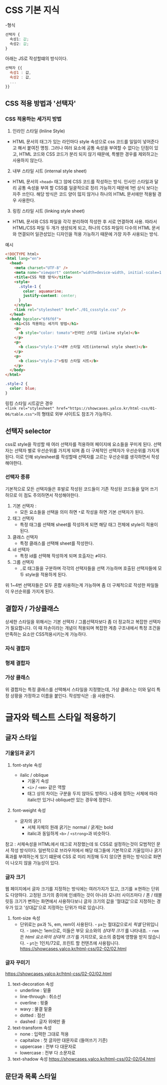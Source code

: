 # CSS 기본 지식

-형식

```css
선택자 {
  속성1: 값;
  속성2: 값;
}
```

아래는 JS로 작성할떄의 방식이다.

```jsx
선택자 {{
  속성1 : 값,
  속성2 : 값,
  ...
}}
```

## CSS 적용 방법과 '선택자'

### CSS 적용하는 세가지 방법

1. 인라인 스타일 (Inline Style)

- HTML 문서의 태그가 있는 라인마다 style 속성으로 css 코드를 일일이 넣어준다고 해서 붙여진 명칭. 그러나 여러 요소에 공통 속성을 부여할 수 없다는 단점이 있고, HTML 코드와 CSS 코드가 분리 되지 않기 때문에, 특별한 경우를 제외하고는 사용하지 않는다.

2. 내부 스타일 시트 (internal style sheet)

- HTML 문서의 `<head>` 태그 않에 CSS 코드를 작성하는 방식. 인사인 스타일과 달리 공통 속성을 부여 할 CSS를 일괄적으로 정리 가능하기 때문에 1번 상식 보다는 자주 쓰인다. 해당 방식은 코드 양이 많지 않거나 하나의 HTML 문서에만 적용될 경우 사용한다.

3. 링킹 스타일 시트 (linking style sheet)

- HTML 문서와 CSS 파일을 각각 분리하여 작성한 후 서로 연결하여 사용. 따라서 HTML/CSS 파일 두 개가 생성되게 되고, 하나의 CSS 파일이 다수의 HTML 문서와 연결되어 일관성있는 디자인을 적용 가능하기 때문에 가장 자주 사용되는 방식.

예시

```html
<!DOCTYPE html>
<html lang="en">
  <head>
    <meta charset="UTF-8" />
    <meta name="viewport" content="width=device-width, initial-scale=1.0" />
    <title>CSS 적용 방식</title>
    <style>
      .style-1 {
        color: aquamarine;
        justify-content: center;
      }
    </style>
    <link rel="stylesheet" href="./01_cssstyle.css" />
  </head>
  <body bgcolor="6f6f6f">
    <h1>CSS 적용하는 세가지 방법</h1>
    <p>
      <b style="color: tomato">인라인 스타일 (inline style)</b>
    </p>
    <p>
      <b class="style-1">내부 스타일 시트(internal style sheet)</b>
    </p>
    <p>
      <b class="style-2">링킹 스타일 시트</b>
    </p>
  </body>
</html>
```

```css
.style-2 {
  color: blue;
}
```

링킹 스타일 시트같은 경우  
`<link rel="stylesheet" href="https://showcases.yalco.kr/html-css/01-06/table.css">`의 형태로 외부 사이트도 참조가 가능하다.

## 선택자 selector

css로 style을 작성할 때 여러 선택자를 적용하여 페이지에 요소들을 꾸미게 된다.
선택자는 선택자 별로 우선순위를 가지게 되며 좀 더 구체적인 선택자가 우선순위를 가지게 된다.
이로 인해 stylesheet를 작성할때 선택자를 고르는 우선순위를 생각하면서 작성해야한다.

### 선택자 종류

기본적으로 모든 선택자들은 후발로 작성된 코드들이 기존 작성된 코드들을 덮어 쓰기 하므로 이 점도 주의하면서 작성해야한다.

1. 기본 선택자 :
   - 모든 요소들을 선택을 의미 하면 `*`로 작성을 하면 기본 선택자가 된다.
2. 태그 선택자
   - 특정 태그를 선택해 sheet를 작성하게 되면 해당 태그 전체에 style이 적용이 된다.
3. 클래스 선택자
   - 특정 클래스를 선택해 sheet를 작성한다.
4. id 선택자
   - 특정 id를 선택해 작성하게 되며 호출자는 `#`이다.
5. 그룹 선택자
   - `,`로 태그들을 구분하며 각각의 선택자들을 선택 가능하며 호출된 선택자들에 모두 style을 적용하게 된다.

위 1~4번 선택자들은 모두 혼합 사용하는게 가능하며 좀 더 구체적으로 작성한 파일들이 우선순위를 가지게 된다.

## 결합자 / 가상클래스

상세한 스타일을 위해서는 기본 선택자 / 그룹선택자보다 좀 더 정교하고 복잡한 선택자가 필요합니다. 이 때 자손이라는 개념이 적용되며 복잡한 계층 구조내에서 특정 조건을 만족하는 요소만 CSS적용시키는게 가능하다.

### 자식 결합자

### 형제 결합자

### 가상 클래스

위 결합자는 특정 클래스를 선택해서 스타일을 지정했는데, 가상 클래스는 이와 달리 특정 상황을 가정하고 이름을 붙인다. 작성방식은 `:`을 사용한다.

# 글자와 텍스트 스타일 적용하기

## 글자 스타일

### 기울임과 굵기

1. font-style 속성

   - ilalic / oblique
     - 기울기 속성
     - `<i>` / `<em>` 같은 역할
     - 태그 상의 차이는 구분을 두지 않아도 방하다. 나중에 정하는 서체에 따라 italic만 있거나 oblique만 있는 경우에 정한다.

2. font-weight 속성
   - 글자의 굵기
     - 서체 자체의 원래 굵기는 normal / 굵게는 bold
     - italic과 동일하게 `<b>` / `<strong>`과 비슷하다.

참고 : 서체속성을 HTML에서 태그로 저장했는데 또 CSS로 설정하는것이 모범적인 문서 작성 방식이다. 일반적으로 브라우저에서 해당 태그들에 기본적으로 기울임이나 굵기 횩과를 부여하는게 있기 떄문에 CSS 로 미리 저장해 두지 않으면 원하는 방식으로 화면이 나오지 않을 가능성이 있다.

### 글자 크기

웹 페이지에서 글자 크기를 지정하는 방식에는 여러가지가 있고, 크기를 ㅍ현하는 단위도 다양하다. 고정된 크기의 종이에 인쇄하는 것이 아니라 모니터 사이즈마다 / 폰 / 태블릿등 크기가 변하는 화면에서 사용하다보니 글자 크기의 값을 '절대값'으로 지정하는 경우가 있고 '상대값'으로 지정하는 단위가 따로 있습니다.

1. font-size 속성
   - 단위로는 px과 %, em, rem이 사용된다. - `px`는 절대값으로서 _픽셀_ 단위입니다. - `100%`는 1em으로, 이들은 부모 요소와의 _상대적 크기_ 를 나타내죠. - `rem`은 _html 요소와의 상대적 크기_ 를 가지므로, 요소의 중첩에 영향을 받지 않습니다. - `pt`는 1인치/72로, 프린트 할 컨텐츠에 사용됩니다.
     https://showcases.yalco.kr/html-css/02-02/02.html

### 글자 꾸미기

https://showcases.yalco.kr/html-css/02-02/02.html

1. text-decoration 속성
   - underline : 밑줄
   - line-through : 취소선
   - overline : 윗줄
   - wavy : 물결 밑줄
   - dotted : 점선
   - dashed : 글자 위에만 줄
2. text-transform 속성
   - none : 입력한 그대로 적용
   - capitalize : 첫 글자만 대문자로 (들여쓰기 기준)
   - uppercase : 전부 다 대문자로
   - lowercase : 전부 다 소문자로
3. text-shadow 속성
   https://showcases.yalco.kr/html-css/02-02/04.html

## 문단과 목록 스타일
